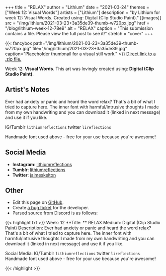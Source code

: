 +++
title =       "RELAX"
author =      "Lithium"
date =        "2021-03-24"
themes =      ["Week 12: Visual Words"]
artists =     ["Lithium"]
description = "by Lithium for week 12: Visual Words. Created using: Digital (Clip Studio Paint)."
[[images]]
      src = "/img/lithium/2021-03-23+3a35de39-thumb-w720px.jpg"
      href = "/blog/lithium-week-12-78e9"
      alt = "RELAX"
      caption = "This submission contains a file. Please view the full post to see it!"
      stretch = "cover"
+++

{{< fancybox path="/img/lithium/2021-03-23+3a35de39-thumb-w720px.jpg" file="/img/lithium/2021-03-23+3a35de39.jpg" caption="Placeholder thumbnail for a visual still work." >}}
<a href="/img/lithium/2021-03-23+0779b2c0.zip" target="_blank">Direct link to a .zip file.</a>

Week 12: **Visual Words**. This art was lovingly created using: **Digital (Clip Studio Paint)**.

## Artist's Notes

Ever had anxiety or panic and heard the word relax? That's a bit of what I tried to capture here. The inner font with harmful/intrusive thoughts I made from my own handwriting and you can download it (linked in next message) and use it if you like. 

IG/Tumblr `lithiumreflections` twitter `lireflections`

Handmade font used above - free for your use because you're awesome!

## Social Media

- **Instagram**: <a href='https://instagram.com/lithiumreflections' target='_blank'>lithiumreflections</a>
- **Tumblr**: <a href='https://lithiumreflections.tumblr.com' target='_blank'>lithiumreflections</a>
- **Twitter**: <a href='https://twitter.com/jaimeskelton' target='_blank'>jaimeskelton</a>

## Other

- Edit this page on [GitHub](https://github.com/teaminkling/web-refresh/edit/main/content/blog/lithium-week-12-78e9.md).
- Create [a bug ticket](https://github.com/teaminkling/web-refresh/issues/new?assignees=&labels=bug&template=problem-report.md&title=) for the developer.
- Parsed source from Discord is as follows:

{{< highlight txt >}}
Week: 12
**Title:  ** RELAX
Medium: Digital (Clip Studio Paint)
Description: Ever had anxiety or panic and heard the word relax? That's a bit of what I tried to capture here. The inner font with harmful/intrusive thoughts I made from my own handwriting and you can download it (linked in next message) and use it if you like. 

Social Media: IG/Tumblr `lithiumreflections` twitter `lireflections`
Handmade font used above - free for your use because you're awesome!

{{< /highlight >}}